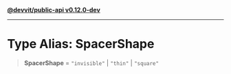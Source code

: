 [**@devvit/public-api v0.12.0-dev**](../../../../../../README.md)

---

# Type Alias: SpacerShape

> **SpacerShape** = `"invisible"` \| `"thin"` \| `"square"`
